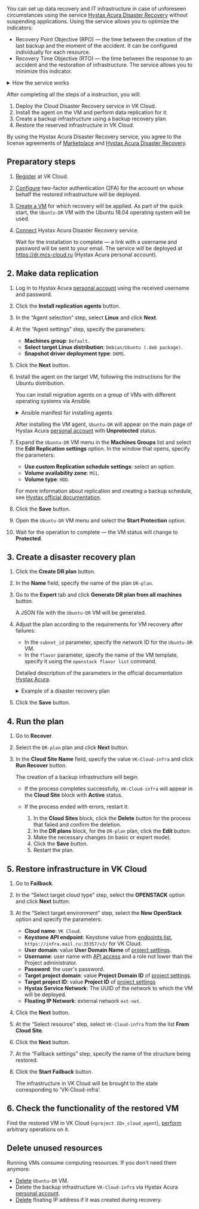 You can set up data recovery and IT infrastructure in case of unforeseen circumstances using the service [Hystax Acura Disaster Recovery](https://mcs.mail.ru/app/en/services/marketplace/v2/apps/service/440568b5-e418-431f-9d43-e54eb20ee05a/latest/info/) without suspending applications. Using the service allows you to optimize the indicators:

- Recovery Point Objective (RPO) — the time between the creation of the last backup and the moment of the accident. It can be configured individually for each resource.
- Recovery Time Objective (RTO) — the time between the response to an accident and the restoration of infrastructure. The service allows you to minimize this indicator.

<details>
  <summary>How the service works</summary>

1. Agents are installed on target VMs to synchronize with Hystax Acura.
1. Data replication is performed for synchronized VMs. If necessary, the VM backup schedule is configured.
1. A disaster recovery plan is created: a description of the infrastructure and a set of instructions for recreating a business application in the VK Cloud. It is possible to create several plans. To reduce the RPO value, disaster recovery plans must be kept up to date.
1. A backup infrastructure is created based on the plan.
1. In case of emergency situations, the backup infrastructure takes over the entire load.

</details>

After completing all the steps of a instruction, you will:

1. Deploy the Cloud Disaster Recovery service in VK Cloud.
1. Install the agent on the VM and perform data replication for it.
1. Create a backup infrastructure using a backup recovery plan.
1. Restore the reserved infrastructure in VK Cloud.

By using the Hystax Acura Disaster Recovery service, you agree to the license agreements of [Marketplace](/ru/additionals/start/legal/marketplace "change-lang") and [Hystax Acura Disaster Recovery](https://хст.рф/terms-of-use/).

## Preparatory steps

1. [Register](/en/additionals/start/account-registration) at VK Cloud.
1. [Configure](/en/base/account/instructions/account-manage/manage-2fa) two-factor authentication (2FA) for the account on whose behalf the restored infrastructure will be deployed.
1. [Create a VM](/en/base/iaas/instructions/vm/vm-create) for which recovery will be applied. As part of the quick start, the `Ubuntu-DR` VM with the Ubuntu 18.04 operating system will be used.
1. [Connect](../../instructions/pr-instance-add/) Hystax Acura Disaster Recovery service.

   Wait for the installation to complete — a link with a username and password will be sent to your email. The service will be deployed at https://dr.mcs-cloud.ru (Hystax Acura personal account).

## 2. Make data replication

1. Log in to Hystax Acura [personal account](https://dr.mcs-cloud.ru) using the received username and password.
1. Click the **Install replication agents** button.
1. In the “Agent selection” step, select **Linux** and click **Next**.
1. At the “Agent settings” step, specify the parameters:

   - **Machines group**: `Default`.
   - **Select target Linux distribution**: `Debian/Ubuntu (.deb package)`.
   - **Snapshot driver deployment type**: `DKMS`.

1. Click the **Next** button.
1. Install the agent on the target VM, following the instructions for the Ubuntu distribution.

   <info>

   You can install migration agents on a group of VMs with different operating systems via Ansible.

   </info>

   <details>
     <summary>Ansible manifest for installing agents</summary>

   ```yaml
   - hosts: all
     vars:
       ansible_ssh_pipelining: true
   
     tasks:
       - name: Generate URL rpm
         set_fact:
           download_url: "https://{{ acura_host }}/linux_agent/{{ customer_id }}?dist_type=rpm&platform=x64"
           remote_path: /tmp/hlragent.rpm
         when: ansible_os_family == "RedHat"
   
       - name: Generate URL deb
         set_fact:
           download_url: "https://{{ acura_host }}/linux_agent/{{ customer_id }}?dist_type=deb&platform=x64"
           remote_path: /tmp/hlragent.deb
         when: ansible_os_family == "Debian"
   
       - name: Download agent
         get_url:
           url: "{{ download_url }}"
           dest: "{{ remote_path }}"
           mode: 0644
           validate_certs: no
           timeout: 300
         become: yes
   
       - name: Install Hystax Linux Replication Agent from rpm package
         yum:
           name: "{{ remote_path }}"
           state: present
         become: yes
         when: ansible_os_family == "RedHat"
   
       - name: Install Hystax Linux Replication Agent from deb package
         apt:
           deb: "{{ remote_path }}"
           state: present
         become: yes
         when: ansible_os_family == "Debian"
   
       - name: Remove package file
         file:
           path: "{{ remote_path }}"
           state: absent
         become: yes
   ```

   </details>

   After installing the VM agent, `Ubuntu-DR` will appear on the main page of Hystax Acura [personal account](https://dr.mcs-cloud.ru) with **Unprotected** status.

1. Expand the `Ubuntu-DR` VM menu in the **Machines Groups** list and select the **Edit Replication settings** option. In the window that opens, specify the parameters:

   - **Use custom Replication schedule settings**: select an option.
   - **Volume availability zone**: `MS1`.
   - **Volume type**: `HDD`.

   <info>

   For more information about replication and creating a backup schedule, see [Hystax official documentation](https://hystax.com/documentation/dr/dr_overview.html#edit-replication-settings-schedule).

   </info>

1. Click the **Save** button.
1. Open the `Ubuntu-DR` VM menu and select the **Start Protection** option.
1. Wait for the operation to complete — the VM status will change to **Protected**.

## 3. Create a disaster recovery plan

1. Click the **Create DR plan** button.
1. In the **Name** field, specify the name of the plan `DR-plan`.
1. Go to the **Expert** tab and click **Generate DR plan from all machines** button.

   A JSON file with the `Ubuntu-DR` VM will be generated.

1. Adjust the plan according to the requirements for VM recovery after failures:

    - In the `subnet_id` parameter, specify the network ID for the `Ubuntu-DR` VM.
    - In the `flavor` parameter, specify the name of the VM template, specify it using the `openstack flavor list` command.

    Detailed description of the parameters in the official documentation [Hystax Acura](https://hystax.com/documentation/live-migration/migration_overview.html#migration-plan-syntax).

    <details>
    <summary>Example of a disaster recovery plan</summary>

    This plan describes two VMs and the subnet in which the migrated VMs will be deployed.

    ```JSON
    {
      "subnets": {
        "subnet_0": {
          "name": "subnet_0",
          "cidr": "10.0.1.0/24",
          "subnet_id": "2aebd081-44a8-480f-xxxx-yyyyyyyyyyyy"
        }
      },
      "devices": {
        "ubuntu01": {
          "id": "ec09a435-3389-d19f-4cf4-zzzzzzzzzzz",
          "security_groups": [
            "default_all"
          ],
          "availability_zone": "MS1",
          "rank": 0,
          "flavor": "Standard-4-8-80",
          "ports": [
            {
              "name": "port_0",
              "ip": "10.0.1.23",
              "floating_ip": true,
              "subnet": "subnet_0"
            }
          ]
        },
        "centos01": {
          "id": "a40d5ef3-e244-dab5-9df0-aaaaaaaaaaaa",
          "security_groups": [
            "default_all"
          ],
          "availability_zone": "DP1",
          "rank": 0,
          "flavor": "Standard-4-8-80",
          "ports": [
            {
              "name": "port_0",
              "ip": "10.0.1.27",
              "floating_ip": true,
              "subnet": "subnet_0"
            }
          ]
        }
      }
    }
    ```

    </details>

1. Click the **Save** button.

## 4. Run the plan

1. Go to **Recover**.
1. Select the `DR-plan` plan and click **Next** button.
1. In the **Cloud Site Name** field, specify the value `VK-Cloud-infra` and click **Run Recover** button.

   The creation of a backup infrastructure will begin.

   - If the process completes successfully, `VK-Cloud-infra` will appear in the **Cloud Site** block with **Active** status.
   - If the process ended with errors, restart it:

     1. In the **Cloud Sites** block, click the **Delete** button for the process that failed and confirm the deletion.
     1. In the **DR plans** block, for the `DR-plan` plan, click the **Edit** button.
     1. Make the necessary changes (in basic or expert mode).
     1. Click the **Save** button.
     1. Restart the plan.

</info>

## 5. Restore infrastructure in VK Cloud

1. Go to **Failback**.
1. In the “Select target cloud type” step, select the **OPENSTACK** option and click **Next** button.
1. At the “Select target environment” step, select the **New OpenStack** option and specify the parameters:

   - **Cloud name**: `VK Cloud`.
   - **Keystone API endpoint**: Keystone value from [endpoints list](https://mcs.mail.ru/app/mcs3723876490/project/endpoints), `https://infra.mail.ru:35357/v3/` for VK Cloud.
   - **User domain**: value **User Domain Name** of [project settings](https://mcs.mail.ru/app/project/keys).
   - **Username**: user name with [API access](/en/manage/tools-for-using-services/rest-api/enable-api) and a role not lower than the Project administrator.
   - **Password**: the user's password.
   - **Target project domain**: value **Project Domain ID** of [project settings](https://mcs.mail.ru/app/project/keys).
   - **Target project ID**: value **Project ID** of [project settings](https://mcs.mail.ru/app/project/keys)
   - **Hystax Service Network**: The UUID of the network to which the VM will be deployed.
   - **Floating IP Network**: external network `ext-net`.

1. Click the **Next** button.
1. At the “Select resource” step, select `VK-Cloud-infra` from the list **From Cloud Site**.
1. Click the **Next** button.
1. At the “Failback settings” step, specify the name of the structure being restored.
1. Click the **Start Failback** button.

   The infrastructure in VK Cloud will be brought to the state corresponding to 'VK-Cloud-infra'.

## 6. Check the functionality of the restored VM

Find the restored VM in VK Cloud (`<project ID>_cloud_agent`), [perform](/en/base/iaas/instructions/vm/vm-manage) arbitrary operations on it.

## Delete unused resources

Running VMs consume computing resources. If you don't need them anymore:

- [Delete](/en/base/iaas/instructions/vm/vm-manage#deleting_a_vm) `Ubuntu-DR` VM.
- Delete the backup infrastructure `VK-Cloud-infra` via Hystax Acura [personal account](https://dr.mcs-cloud.ru).
- [Delete](/en/networks/vnet/operations/manage-floating-ip#removing_floating_ip_address_from_the_project) floating IP address if it was created during recovery.
